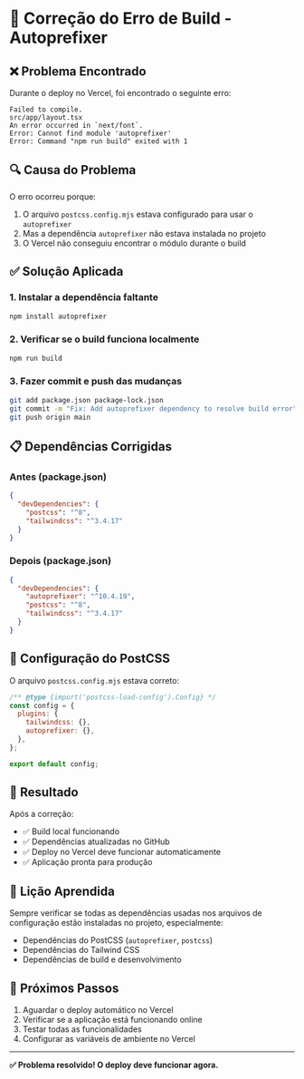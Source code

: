 # 🔧 Correção do Erro de Build - Autoprefixer

## ❌ Problema Encontrado

Durante o deploy no Vercel, foi encontrado o seguinte erro:

```
Failed to compile.
src/app/layout.tsx
An error occurred in `next/font`.
Error: Cannot find module 'autoprefixer'
Error: Command "npm run build" exited with 1
```

## 🔍 Causa do Problema

O erro ocorreu porque:

1. O arquivo `postcss.config.mjs` estava configurado para usar o `autoprefixer`
2. Mas a dependência `autoprefixer` não estava instalada no projeto
3. O Vercel não conseguiu encontrar o módulo durante o build

## ✅ Solução Aplicada

### 1. Instalar a dependência faltante

```bash
npm install autoprefixer
```

### 2. Verificar se o build funciona localmente

```bash
npm run build
```

### 3. Fazer commit e push das mudanças

```bash
git add package.json package-lock.json
git commit -m "Fix: Add autoprefixer dependency to resolve build error"
git push origin main
```

## 📋 Dependências Corrigidas

### Antes (package.json)
```json
{
  "devDependencies": {
    "postcss": "^8",
    "tailwindcss": "^3.4.17"
  }
}
```

### Depois (package.json)
```json
{
  "devDependencies": {
    "autoprefixer": "^10.4.19",
    "postcss": "^8",
    "tailwindcss": "^3.4.17"
  }
}
```

## 🔧 Configuração do PostCSS

O arquivo `postcss.config.mjs` estava correto:

```javascript
/** @type {import('postcss-load-config').Config} */
const config = {
  plugins: {
    tailwindcss: {},
    autoprefixer: {},
  },
};

export default config;
```

## 🚀 Resultado

Após a correção:

- ✅ Build local funcionando
- ✅ Dependências atualizadas no GitHub
- ✅ Deploy no Vercel deve funcionar automaticamente
- ✅ Aplicação pronta para produção

## 📝 Lição Aprendida

Sempre verificar se todas as dependências usadas nos arquivos de configuração estão instaladas no projeto, especialmente:

- Dependências do PostCSS (`autoprefixer`, `postcss`)
- Dependências do Tailwind CSS
- Dependências de build e desenvolvimento

## 🔄 Próximos Passos

1. Aguardar o deploy automático no Vercel
2. Verificar se a aplicação está funcionando online
3. Testar todas as funcionalidades
4. Configurar as variáveis de ambiente no Vercel

---

**✅ Problema resolvido! O deploy deve funcionar agora.**
